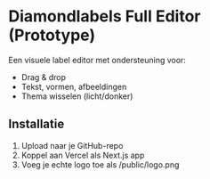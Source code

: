 # Diamondlabels Full Editor (Prototype)

Een visuele label editor met ondersteuning voor:
- Drag & drop
- Tekst, vormen, afbeeldingen
- Thema wisselen (licht/donker)

## Installatie
1. Upload naar je GitHub-repo
2. Koppel aan Vercel als Next.js app
3. Voeg je echte logo toe als /public/logo.png